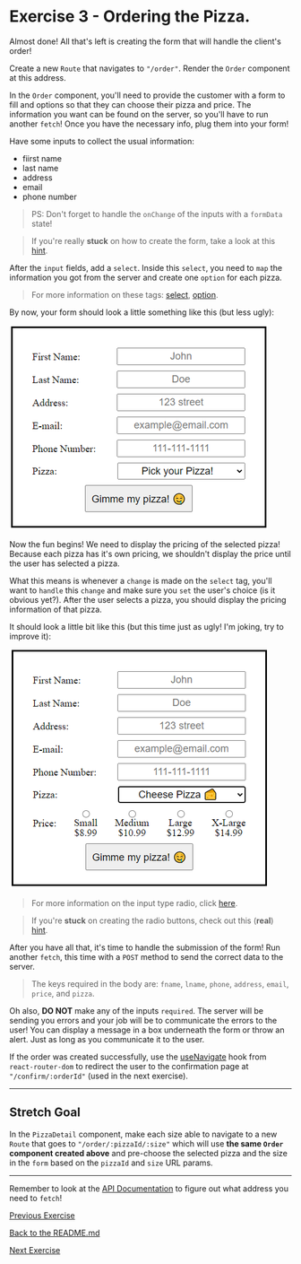 # Exercise 3 - Ordering the Pizza.

Almost done! All that's left is creating the form that will handle the client's order!

Create a new `Route` that navigates to `"/order"`. Render the `Order` component at this address.

In the `Order` component, you'll need to provide the customer with a form to fill and options so that they can choose their pizza and price. The information you want can be found on the server, so you'll have to run another `fetch`! Once you have the necessary info, plug them into your form!

Have some inputs to collect the usual information:
- fiirst name
- last name
- address
- email
- phone number

> PS: Don't forget to handle the `onChange` of the inputs with a `formData` state!

> If you're really **stuck** on how to create the form, take a look at this [hint](hints/hint-1.md).

After the `input` fields, add a `select`. Inside this `select`, you need to `map` the information you got from the server and create one `option` for each pizza.

> For more information on these tags: [select](https://www.w3schools.com/tags/tag_select.asp), [option](https://www.w3schools.com/tags/tag_option.asp).

By now, your form should look a little something like this (but less ugly):

![form-no-pizza-selected](../lecture/assets/ex3-1.png)

Now the fun begins! We need to display the pricing of the selected pizza! Because each pizza has it's own pricing, we shouldn't display the price until the user has selected a pizza. 

What this means is whenever a `change` is made on the `select` tag, you'll want to `handle` this `change` and make sure you `set` the user's choice (is it obvious yet?). After the user selects a pizza, you should display the pricing information of that pizza.

It should look a little bit like this (but this time just as ugly! I'm joking, try to improve it):

![form-no-pizza-selected](../lecture/assets/ex3-2.png)

> For more information on the input type radio, click [here](https://www.w3schools.com/tags/att_input_type_radio.asp).

> If you're **stuck** on creating the radio buttons, check out this (**real**) [hint](hints/hint-2.md).

After you have all that, it's time to handle the submission of the form! Run another `fetch`, this time with a `POST` method to send the correct data to the server. 

> The keys required in the body are: `fname`, `lname`, `phone`, `address`, `email`, `price`, and `pizza`.

Oh also, **DO NOT** make any of the inputs `required`. The server will be sending you errors and your job will be to communicate the errors to the user! You can display a message in a box underneath the form or throw an alert. Just as long as you communicate it to the user.

If the order was created successfully, use the [useNavigate](https://reactrouter.com/en/main/hooks/use-navigate) hook from `react-router-dom` to redirect the user to the confirmation page at `"/confirm/:orderId"` (used in the next exercise).

---

## Stretch Goal

In the `PizzaDetail` component, make each size able to navigate to a new `Route` that goes to `"/order/:pizzaId/:size"` which will use **the same `Order` component created above** and pre-choose the selected pizza and the size in the `form` based on the `pizzaId` and `size` URL params. 

---

Remember to look at the [API Documentation](../server/API_DOC.md) to figure out what address you need to `fetch`!

[Previous Exercise](./exercise-2.md)

[Back to the README.md](../README.md)

[Next Exercise](./exercise-4.md)